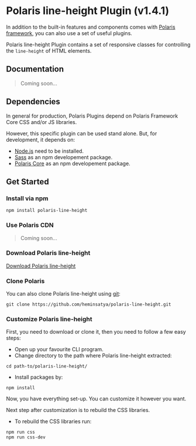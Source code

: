 # Polaris line-height Plugin (v1.4.1)

In addition to the built-in features and components comes with [Polaris framework](https://github.com/heminsatya/polaris), you can also use a set of useful plugins.

Polaris line-height Plugin contains a set of responsive classes for controlling the `line-height` of HTML elements.


## Documentation

> Coming soon...


## Dependencies

In general for production, Polaris Plugins depend on Polaris Framework Core CSS and/or JS libraries.

However, this specific plugin can be used stand alone. But, for development, it depends on:

* [Node.js](https://nodejs.org/en/) need to be installed.
* [Sass](https://www.npmjs.com/package/sass) as an npm developement package.
* [Polaris Core](https://www.npmjs.com/package/polaris-core) as an npm developement package.


## Get Started

### Install via npm

```
npm install polaris-line-height
```


### Use Polaris CDN

> Coming soon...


### Download Polaris line-height

[Download Polaris line-height](https://github.com/heminsatya/polaris-line-height/releases)


### Clone Polaris

You can also clone Polaris line-height using [git](https://git-scm.com/):

```
git clone https://github.com/heminsatya/polaris-line-height.git
```


### Customize Polaris line-height

First, you need to download or clone it, then you need to follow a few easy steps:

* Open up your favourite CLI program.
* Change directory to the path where Polaris line-height extracted:
```
cd path-to/polaris-line-height/
```
* Install packages by:
```
npm install
```
Now, you have everything set-up. You can customize it however you want.

Next step after customization is to rebuild the CSS libraries.

* To rebuild the CSS libraries run:

```
npm run css
npm run css-dev
```
